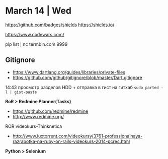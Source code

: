 
# March 14 | Wed

https://github.com/badges/shields
https://shields.io/

https://www.codewars.com/


pip list | nc termbin.com 9999

## Gitignore

- https://www.dartlang.org/guides/libraries/private-files
- https://github.com/github/gitignore/blob/master/Dart.gitignore

14:43
просмотр разделов HDD + отправка в гист на гитхаб
`sudo parted -l | gist-paste`


**RoR > Redmine Planner(Tasks)**
- https://github.com/redmine/redmine
- http://www.redmine.org/

ROR videokurs-Thinknetica
- http://www.luxtorrent.com/videokursy/3761-professionalnaya-razrabotka-na-ruby-on-rails-videokurs-2014-pcrec.html

**Python > Selenium**